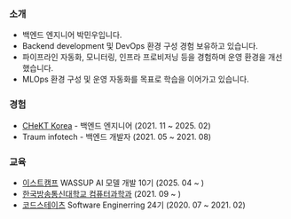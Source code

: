 ### 소개
- 백엔드 엔지니어 박민우입니다.
- Backend development 및 DevOps 환경 구성 경험 보유하고 있습니다.
- 파이프라인 자동화, 모니터링, 인프라 프로비저닝 등을 경험하며 운영 환경을 개선했습니다.
- MLOps 환경 구성 및 운영 자동화를 목표로 학습을 이어가고 있습니다.

### 경험
- [CHeKT Korea](https://chekt.com) - 백엔드 엔지니어 (2021. 11 ~ 2025. 02)   
- Traum infotech - 백엔드 개발자 (2021. 05 ~ 2021. 08)

### 교육
- [이스트캠프](https://estfamily.career.greetinghr.com/home) WASSUP AI 모델 개발 10기 (2025. 04 ~ )
- [한국방송통신대학교 컴퓨터과학과](https://cs.knou.ac.kr/cs1/index.do?epTicket=LOG) (2021. 09 ~ )
- [코드스테이츠](https://www.codestates.com/) Software Enginerring 24기 (2020. 07 ~ 2021. 02)
